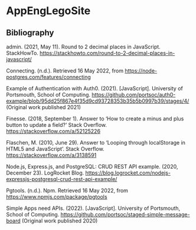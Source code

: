 # AppEngLegoSite

## Bibliography

admin. (2021, May 11). Round to 2 decimal places in JavaScript. StackHowTo. https://stackhowto.com/round-to-2-decimal-places-in-javascript/

Connecting. (n.d.). Retrieved 16 May 2022, from https://node-postgres.com/features/connecting

Example of Authentication with Auth0. (2021). [JavaScript]. University of Portsmouth, School of Computing. https://github.com/portsoc/auth0-example/blob/95dd25f867e4f35d9cd93728353b35b5b0997b39/stages/4/ (Original work published 2021)

Finesse. (2018, September 1). Answer to ‘How to create a minus and plus button to update a field?’ Stack Overflow. https://stackoverflow.com/a/52125226

Flaschen, M. (2010, June 29). Answer to ‘Looping through localStorage in HTML5 and JavaScript’. Stack Overflow. https://stackoverflow.com/a/3138591

Node.js, Express.js, and PostgreSQL: CRUD REST API example. (2020, December 23). LogRocket Blog. https://blog.logrocket.com/nodejs-expressjs-postgresql-crud-rest-api-example/

Pgtools. (n.d.). Npm. Retrieved 16 May 2022, from https://www.npmjs.com/package/pgtools

Simple Apps need APIs. (2022). [JavaScript]. University of Portsmouth, School of Computing. https://github.com/portsoc/staged-simple-message-board (Original work published 2020)
